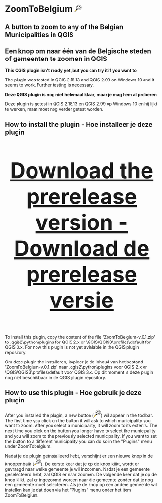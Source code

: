 # ZoomToBelgium ![ZoomToBelgium](https://raw.githubusercontent.com/mstuyts/ZoomToBelgium/master/ZoomToBelgium/icon.png)

## A button to zoom to any of the Belgian Municipalities in QGIS

## Een knop om naar één van de Belgische steden of gemeenten te zoomen in QGIS

**This QGIS plugin isn't ready yet, but you can try it if you want to**

The plugin was tested in QGIS 2.18.13 and QGIS 2.99 on Windows 10 and it seems to work. Further testing is necessary. 



**Deze QGIS plugin is nog niet helemaal klaar, maar je mag hem al proberen**

Deze plugin is getest in QGIS 2.18.13 en QGIS 2.99 op Windows 10 en hij lijkt te werken, maar moet nog verder getest worden.


## How to install the plugin - Hoe installeer je deze plugin
<p style="font-size: 500%;" align="center"><b><a href="https://github.com/mstuyts/ZoomToBelgium/releases/">Download the prerelease version - Download de prerelease versie</b></a></p>

To install this plugin, copy the content of the file 'ZoomToBelgium-v.0.1.zip' to <YOUR PROFILE>\.qgis2\python\plugins for QGIS 2.x or <YOUR PROFILE>\QGIS\QGIS3\profiles\default for QGIS 3.x. For now this plugin is not yet avialable in the QGIS plugin repository.
    
Om deze plugin the installeren, kopieer je de inhoud van het bestand 'ZoomToBelgium-v.0.1.zip' naar <UW PROFIEL>\.qgis2\python\plugins voor QGIS 2.x or <UW PROFIEL>\QGIS\QGIS3\profiles\default voor QGIS 3.x. Op dit moment is deze plugin nog niet beschikbaar in de QGIS plugin repository.
    
## How to use this plugin - Hoe gebruik je deze plugin
After you installed the plugin, a new button (![ZoomToBelgium](https://raw.githubusercontent.com/mstuyts/ZoomToBelgium/master/ZoomToBelgium/icon.png)) wil appear in the toolbar. The first time you click on the button it will ask to which municipality you want to zoom. After you select a municipality, it will zoom to its extents. The next time you click on the button you longer have to select the municipality and you will zoom to the previously selected municipality. If you want to set the button to a different municipality you can do so in the "Plugins" menu under ZoomTobelgium.

Nadat je de plugin geïnstalleerd hebt, verschijnt er een nieuwe knop in de knoppenbalk (![ZoomToBelgium](https://raw.githubusercontent.com/mstuyts/ZoomToBelgium/master/ZoomToBelgium/icon.png)).  De eerste keer dat je op de knop klikt, wordt er gevraagd naar welke gemeente je wil inzoomen. Nadat je een gemeente geselecteerd hebt, zal QGIS er naar zoomen.  De volgende keer dat je op de knop klikt, zal er ingezoomd worden naar die gemeente zonder dat je nog een gemeente moet selecteren. Als je de knop op een andere gemeente wil instellen kan je dat doen via het "Plugins" menu onder het item ZoomToBelgium.
